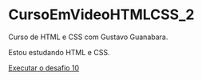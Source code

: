# CursoEmVideoHTMLCSS_2
 Curso de HTML e CSS com Gustavo Guanabara.

 Estou estudando HTML e CSS.

 <a href="https://irlanferreira.github.io/CursoEmVideoHTMLCSS_2/html-css/desafios/desafio10/">Executar o desafio 10</a>